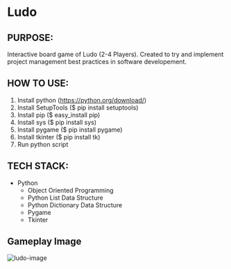 # Ludo

## PURPOSE:
Interactive board game of Ludo (2-4 Players). Created to try and implement project management best practices in software developement.

## HOW TO USE: 
1. Install python (https://python.org/download/)
1. Install SetupTools ($ pip install setuptools)
1. Install pip ($ easy_install pip)
1. Install sys ($ pip install sys)
1. Install pygame ($ pip install pygame)
1. Install tkinter ($ pip install tk)
1. Run python script

## TECH STACK: 
- Python
  - Object Oriented Programming 
  - Python List Data Structure
  - Python Dictionary Data Structure
  - Pygame
  - Tkinter

## Gameplay Image
![ludo-image](https://user-images.githubusercontent.com/89746098/187108870-c6b0652e-002f-4c06-948c-f69e1f8b14d2.jpg)

